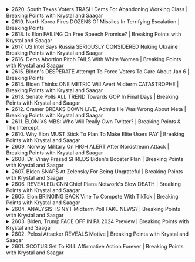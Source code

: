 <details>
<summary>2620. South Texas Voters TRASH Dems For Abandoning Working Class | Breaking Points with Krystal and Saagar</summary><br>

<a href="https://www.youtube.com/watch?v=fNuuWbm5PsQ" target="_blank">
    <img src="https://img.youtube.com/vi/fNuuWbm5PsQ/maxresdefault.jpg" 
        alt="[Youtube]" width="200">
</a>

# South Texas Voters TRASH Dems For Abandoning Working Class | Breaking Points with Krystal and Saagar


</details>

<details>
<summary>2619. North Korea Fires DOZENS Of Missiles In Terrifying Escalation | Breaking Points</summary><br>

<a href="https://www.youtube.com/watch?v=b-Q-CLLBiHM" target="_blank">
    <img src="https://img.youtube.com/vi/b-Q-CLLBiHM/maxresdefault.jpg" 
        alt="[Youtube]" width="200">
</a>

# North Korea Fires DOZENS Of Missiles In Terrifying Escalation | Breaking Points


</details>

<details>
<summary>2618. Is Elon FAILING On Free Speech Promise? | Breaking Points with Krystal and Saagar</summary><br>

<a href="https://www.youtube.com/watch?v=QkDsZIbWLtY" target="_blank">
    <img src="https://img.youtube.com/vi/QkDsZIbWLtY/maxresdefault.jpg" 
        alt="[Youtube]" width="200">
</a>

# Is Elon FAILING On Free Speech Promise? | Breaking Points with Krystal and Saagar


</details>

<details>
<summary>2617. US Intel Says Russia SERIOUSLY CONSIDERED Nuking Ukraine | Breaking Points with Krystal and Saagar</summary><br>

<a href="https://www.youtube.com/watch?v=KhW6fIY6VnU" target="_blank">
    <img src="https://img.youtube.com/vi/KhW6fIY6VnU/maxresdefault.jpg" 
        alt="[Youtube]" width="200">
</a>

# US Intel Says Russia SERIOUSLY CONSIDERED Nuking Ukraine | Breaking Points with Krystal and Saagar


</details>

<details>
<summary>2616. Dems Abortion Pitch FAILS With White Women | Breaking Points with Krystal and Saagar</summary><br>

<a href="https://www.youtube.com/watch?v=beR3_wVMr9E" target="_blank">
    <img src="https://img.youtube.com/vi/beR3_wVMr9E/maxresdefault.jpg" 
        alt="[Youtube]" width="200">
</a>

# Dems Abortion Pitch FAILS With White Women | Breaking Points with Krystal and Saagar


</details>

<details>
<summary>2615. Biden's DESPERATE Attempt To Force Voters To Care About Jan 6 | Breaking Points</summary><br>

<a href="https://www.youtube.com/watch?v=FfPDz87CrY8" target="_blank">
    <img src="https://img.youtube.com/vi/FfPDz87CrY8/maxresdefault.jpg" 
        alt="[Youtube]" width="200">
</a>

# Biden's DESPERATE Attempt To Force Voters To Care About Jan 6 | Breaking Points


</details>

<details>
<summary>2614. Biden Thinks ONE METRIC Will Avert Midterm CATASTROPHE | Breaking Points with Krystal and Saagar</summary><br>

<a href="https://www.youtube.com/watch?v=9Go-pXT3qkU" target="_blank">
    <img src="https://img.youtube.com/vi/9Go-pXT3qkU/maxresdefault.jpg" 
        alt="[Youtube]" width="200">
</a>

# Biden Thinks ONE METRIC Will Avert Midterm CATASTROPHE | Breaking Points with Krystal and Saagar


</details>

<details>
<summary>2613. Senate Polls ALL TREND Towards GOP In Final Days | Breaking Points with Krystal and Saagar</summary><br>

<a href="https://www.youtube.com/watch?v=7g_nS_ELz08" target="_blank">
    <img src="https://img.youtube.com/vi/7g_nS_ELz08/maxresdefault.jpg" 
        alt="[Youtube]" width="200">
</a>

# Senate Polls ALL TREND Towards GOP In Final Days | Breaking Points with Krystal and Saagar


</details>

<details>
<summary>2612. Cramer BREAKS DOWN LIVE, Admits He Was Wrong About Meta | Breaking Points with Krystal and Saagar</summary><br>

<a href="https://www.youtube.com/watch?v=mtQumB0WQDY" target="_blank">
    <img src="https://img.youtube.com/vi/mtQumB0WQDY/maxresdefault.jpg" 
        alt="[Youtube]" width="200">
</a>

# Cramer BREAKS DOWN LIVE, Admits He Was Wrong About Meta | Breaking Points with Krystal and Saagar


</details>

<details>
<summary>2611. ELON VS MBS: Who Will Really Own Twitter? | Breaking Points & The Intercept</summary><br>

<a href="https://www.youtube.com/watch?v=lS3vyB7gcNA" target="_blank">
    <img src="https://img.youtube.com/vi/lS3vyB7gcNA/maxresdefault.jpg" 
        alt="[Youtube]" width="200">
</a>

# ELON VS MBS: Who Will Really Own Twitter? | Breaking Points & The Intercept


</details>

<details>
<summary>2610. Why Elon MUST Stick To Plan To Make Elite Users PAY | Breaking Points with Krystal and Saagar</summary><br>

<a href="https://www.youtube.com/watch?v=zwOm4QOZN9k" target="_blank">
    <img src="https://img.youtube.com/vi/zwOm4QOZN9k/maxresdefault.jpg" 
        alt="[Youtube]" width="200">
</a>

# Why Elon MUST Stick To Plan To Make Elite Users PAY | Breaking Points with Krystal and Saagar


</details>

<details>
<summary>2609. Norway Military On HIGH ALERT After Nordstream Attack | Breaking Points with Krystal and Saagar</summary><br>

<a href="https://www.youtube.com/watch?v=RQ1WLojMYu8" target="_blank">
    <img src="https://img.youtube.com/vi/RQ1WLojMYu8/maxresdefault.jpg" 
        alt="[Youtube]" width="200">
</a>

# Norway Military On HIGH ALERT After Nordstream Attack | Breaking Points with Krystal and Saagar


</details>

<details>
<summary>2608. Dr. Vinay Prasad SHREDS Biden's Booster Plan | Breaking Points with Krystal and Saagar</summary><br>

<a href="https://www.youtube.com/watch?v=ls3z9mgXsq8" target="_blank">
    <img src="https://img.youtube.com/vi/ls3z9mgXsq8/maxresdefault.jpg" 
        alt="[Youtube]" width="200">
</a>

# Dr. Vinay Prasad SHREDS Biden's Booster Plan | Breaking Points with Krystal and Saagar


</details>

<details>
<summary>2607. Biden SNAPS At Zelensky For Being Ungrateful | Breaking Points with Krystal and Saagar</summary><br>

<a href="https://www.youtube.com/watch?v=RGKkHTlfPZQ" target="_blank">
    <img src="https://img.youtube.com/vi/RGKkHTlfPZQ/maxresdefault.jpg" 
        alt="[Youtube]" width="200">
</a>

# Biden SNAPS At Zelensky For Being Ungrateful | Breaking Points with Krystal and Saagar


</details>

<details>
<summary>2606. REVEALED: CNN Chief Plans Network's Slow DEATH | Breaking Points with Krystal and Saagar</summary><br>

<a href="https://www.youtube.com/watch?v=JCSGijkTm9Y" target="_blank">
    <img src="https://img.youtube.com/vi/JCSGijkTm9Y/maxresdefault.jpg" 
        alt="[Youtube]" width="200">
</a>

# REVEALED: CNN Chief Plans Network's Slow DEATH | Breaking Points with Krystal and Saagar


</details>

<details>
<summary>2605. Elon BRINGING BACK Vine To Compete With TikTok | Breaking Points with Krystal and Saagar</summary><br>

<a href="https://www.youtube.com/watch?v=ButpxJjYQ9k" target="_blank">
    <img src="https://img.youtube.com/vi/ButpxJjYQ9k/maxresdefault.jpg" 
        alt="[Youtube]" width="200">
</a>

# Elon BRINGING BACK Vine To Compete With TikTok | Breaking Points with Krystal and Saagar


</details>

<details>
<summary>2604. ANALYSIS: IS NYT Midterm Poll FAKE NEWS? | Breaking Points with Krystal and Saagar</summary><br>

<a href="https://www.youtube.com/watch?v=9jCFplexWDM" target="_blank">
    <img src="https://img.youtube.com/vi/9jCFplexWDM/maxresdefault.jpg" 
        alt="[Youtube]" width="200">
</a>

# ANALYSIS: IS NYT Midterm Poll FAKE NEWS? | Breaking Points with Krystal and Saagar


</details>

<details>
<summary>2603. Biden, Trump FACE OFF IN PA 2024 Preview | Breaking Points with Krystal and Saagar</summary><br>

<a href="https://www.youtube.com/watch?v=761uu9FsOEU" target="_blank">
    <img src="https://img.youtube.com/vi/761uu9FsOEU/maxresdefault.jpg" 
        alt="[Youtube]" width="200">
</a>

# Biden, Trump FACE OFF IN PA 2024 Preview | Breaking Points with Krystal and Saagar


</details>

<details>
<summary>2602. Pelosi Attacker REVEALS Motive | Breaking Points with Krystal and Saagar</summary><br>

<a href="https://www.youtube.com/watch?v=6jehmYRY1Cs" target="_blank">
    <img src="https://img.youtube.com/vi/6jehmYRY1Cs/maxresdefault.jpg" 
        alt="[Youtube]" width="200">
</a>

# Pelosi Attacker REVEALS Motive | Breaking Points with Krystal and Saagar


</details>

<details>
<summary>2601. SCOTUS Set To KILL Affirmative Action Forever | Breaking Points with Krystal and Saagar</summary><br>

<a href="https://www.youtube.com/watch?v=4xVfILXpJEE" target="_blank">
    <img src="https://img.youtube.com/vi/4xVfILXpJEE/maxresdefault.jpg" 
        alt="[Youtube]" width="200">
</a>

# SCOTUS Set To KILL Affirmative Action Forever | Breaking Points with Krystal and Saagar


</details>


